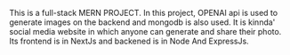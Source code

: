 This is a full-stack MERN PROJECT. In this project, OPENAI api is used to generate images on the backend and mongodb is also used. It is kinnda' social media website in which anyone can generate and share their photo. Its frontend is in NextJs and backened is in Node And ExpressJs.